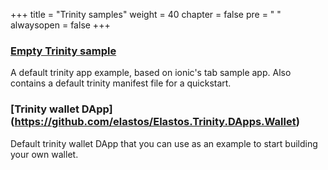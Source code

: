+++
title = "Trinity samples"
weight = 40
chapter = false
pre = "<i class='fa ela-page'></i> "
alwaysopen = false
+++

### [Empty Trinity sample](https://github.com/elastos/Elastos.Trinity.DApps.Samples)

A default trinity app example, based on ionic's tab sample app. Also contains a default trinity manifest file for a quickstart.

### [Trinity wallet DApp] (https://github.com/elastos/Elastos.Trinity.DApps.Wallet)

Default trinity wallet DApp that you can use as an example to start building your own wallet.